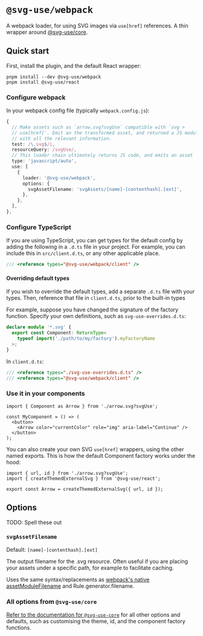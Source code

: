 # `@svg-use/webpack`

A webpack loader, for using SVG images via `use[href]` references. A thin
wrapper around [@svg-use/core](../core/README.md).

## Quick start

First, install the plugin, and the default React wrapper:

```shell
pnpm install --dev @svg-use/webpack
pnpm install @svg-use/react
```

### Configure webpack

In your webpack config file (typically `webpack.config.js`):

```ts
{
  // Make assets such as `arrow.svg?svgUse` compatible with `svg >
  // use[href]`. Emit an the transformed asset, and returned a JS module
  // with all the relevant information.
  test: /\.svg$/i,
  resourceQuery: /svgUse/,
  // This loader chain ultimately returns JS code, and emits an asset
  type: 'javascript/auto',
  use: [
    {
      loader: '@svg-use/webpack',
      options: {
        svgAssetFilename: 'svgAssets/[name]-[contenthash].[ext]',
      },
    },
  ],
},
```

### Configure TypeScript

If you are using TypeScript, you can get types for the default config by adding
the following in a `.d.ts` file in your project. For example, you can include
this in `src/client.d.ts`, or any other applicable place.

```ts
/// <reference types="@svg-use/webpack/client" />
```

#### Overriding default types

If you wish to override the default types, add a separate `.d.ts` file with your
types. Then, reference that file in `client.d.ts`, prior to the built-in types

For example, suppose you have changed the signature of the factory function.
Specify your own definitions, such as `svg-use-overrides.d.ts`:

```ts
declare module '*.svg' {
  export const Component: ReturnType<
    typeof import('./path/to/my/factory').myFactoryName
  >;
}
```

In `client.d.ts`:

```ts
/// <reference types="./svg-use-overrides.d.ts" />
/// <reference types="@svg-use/webpack/client" />
```

### Use it in your components

```tsx
import { Component as Arrow } from './arrow.svg?svgUse';

const MyComponent = () => (
  <button>
    <Arrow color="currentColor" role="img" aria-label="Continue" />
  </button>
);
```

You can also create your own SVG `use[href]` wrappers, using the other named
exports. This is how the default Component factory works under the hood:

```tsx
import { url, id } from './arrow.svg?svgUse';
import { createThemedExternalSvg } from '@svg-use/react';

export const Arrow = createThemedExternalSvg({ url, id });
```

## Options

TODO: Spell these out

### `svgAssetFilename`

Default: `[name]-[contenthash].[ext]`

The output filename for the .svg resource. Often useful if you are placing your
assets under a specific path, for example to facilitate caching.

Uses the same syntax/replacements as
[webpack's native assetModuleFilename](https://webpack.js.org/configuration/output/#outputassetmodulefilename)
and Rule.generator.filename.

### All options from `@svg-use/core`

[Refer to the documentation for `@svg-use-core`](../core/README.md#options) for
all other options and defaults, such as customising the theme, id, and the
component factory functions.
